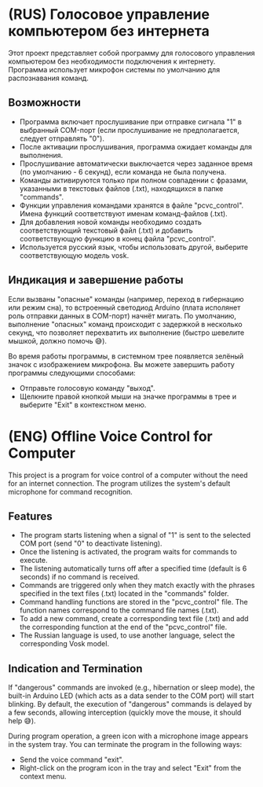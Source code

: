 # (RUS) Голосовое управление компьютером без интернета

Этот проект представляет собой программу для голосового управления компьютером без необходимости подключения к интернету. Программа использует микрофон системы по умолчанию для распознавания команд.

## Возможности

- Программа включает прослушивание при отправке сигнала "1" в выбранный COM-порт (если прослушивание не предполагается, следует отправлять "0").
- После активации прослушивания, программа ожидает команды для выполнения.
- Прослушивание автоматически выключается через заданное время (по умолчанию - 6 секунд), если команда не была получена.
- Команды активируются только при полном совпадении с фразами, указанными в текстовых файлов (.txt), находящихся в папке "commands".
- Функции управления командами хранятся в файле "pcvc_control". Имена функций соответствуют именам команд-файлов (.txt).
- Для добавления новой команды необходимо создать соответствующий текстовый файл (.txt) и добавить соответствующую функцию в конец файла "pcvc_control".
- Используется русский язык, чтобы использовать другой, выберите соответствующую модель vosk.

## Индикация и завершение работы
Если вызваны "опасные" команды (например, переход в гибернацию или режим сна), то встроенный светодиод Arduino (плата исполянет роль отправки данных в COM-порт) начнёт мигать. По умолчанию, выполнение "опасных" команд происходит с задержкой в несколько секунд, что позволяет перехватить их выполнение (быстро шевелите мышкой, должно помочь :sweat_smile:). 

Во время работы программы, в системном трее появляется зелёный значок с изображением микрофона. Вы можете завершить работу программы следующими способами:

- Отправьте голосовую команду "выход".
- Щелкните правой кнопкой мыши на значке программы в трее и выберите "Exit" в контекстном меню.

# (ENG) Offline Voice Control for Computer

This project is a program for voice control of a computer without the need for an internet connection. The program utilizes the system's default microphone for command recognition.

## Features

- The program starts listening when a signal of "1" is sent to the selected COM port (send "0" to deactivate listening).
- Once the listening is activated, the program waits for commands to execute.
- The listening automatically turns off after a specified time (default is 6 seconds) if no command is received.
- Commands are triggered only when they match exactly with the phrases specified in the text files (.txt) located in the "commands" folder.
- Command handling functions are stored in the "pcvc_control" file. The function names correspond to the command file names (.txt).
- To add a new command, create a corresponding text file (.txt) and add the corresponding function at the end of the "pcvc_control" file.
- The Russian language is used, to use another language, select the corresponding Vosk model.

## Indication and Termination

If "dangerous" commands are invoked (e.g., hibernation or sleep mode), the built-in Arduino LED (which acts as a data sender to the COM port) will start blinking. By default, the execution of "dangerous" commands is delayed by a few seconds, allowing interception (quickly move the mouse, it should help :sweat_smile:).

During program operation, a green icon with a microphone image appears in the system tray. You can terminate the program in the following ways:

- Send the voice command "exit".
- Right-click on the program icon in the tray and select "Exit" from the context menu.

